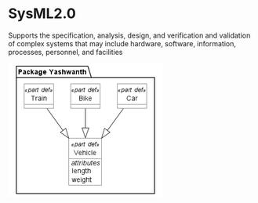 # SysML2.0

Supports the specification, analysis, design, and verification and validation 
of complex systems that may include hardware, software, information, 
processes, personnel, and facilities

![](https://github.com/YashzAlphaGeek/SysML2.0/blob/master/VehicleProject/VehicleProject.png)
